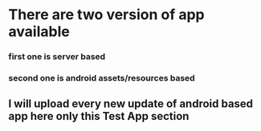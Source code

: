
#  There are two version of app available
###  first one is server based
###  second one is android assets/resources based

## I will upload every new update of android based app here only this Test App section
